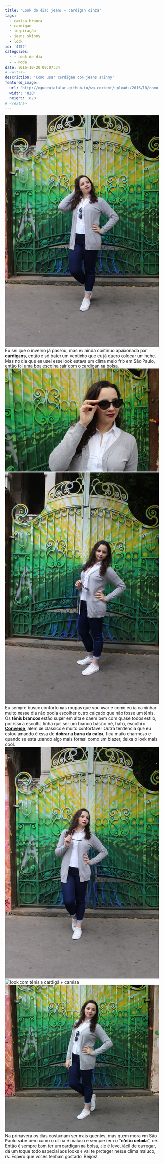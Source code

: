```yaml
---
title: 'Look do dia: jeans + cardigan cinza'
tags:
  - camisa branca
  - cardigan
  - inspiração
  - jeans skinny
  - look
id: '4152'
categories:
  - - Look do dia
  - - Moda
date: 2016-10-20 09:07:34
# <extra>
description: 'Como usar cardigan com jeans skinny'
featured_image: 
  url: 'http://oqueeuiafalar.github.io/wp-content/uploads/2016/10/como-usar-cardigan-e-jeans.jpg'
  width: '828'
  height: '828'
# </extra>
---
```


![look - calça jeans e cardigã cinza](/wp-content/uploads/2016/10/como-usar-cardigan-e-jeans.jpg) Eu sei que o inverno já passou, mas eu ainda continuo apaixonada por **cardigans**, então é só bater um ventinho que eu já quero colocar um hehe. Mas no dia que eu usei esse look estava um clima meio frio em São Paulo, então foi uma boa escolha sair com o cardigan na bolsa. ![look com óculos gatinho](/wp-content/uploads/2016/10/Como-usar-cardigan-com-camisa.jpg) ![como usar camisa branca com jeans + cardigã ](/wp-content/uploads/2016/10/look-jeans-com-camisa-branca.jpg) Eu sempre busco conforto nas roupas que vou usar e como eu ia caminhar muito nesse dia não podia escolher outro calçado que não fosse um tênis. Os **tênis brancos** estão super em alta e caem bem com quase todos estilo, por isso a escolha tinha que ser um branco básico né, haha, escolhi o [**Converse**](http://converse.com.br/), além de clássico é muito confortável. Outra tendência que eu estou amando é essa de **dobrar a barra da calça**, fica muito charmoso e quando se esta usando algo mais formal como um blazer, deixa o look mais cool. ![como usar cardigan com camisa](/wp-content/uploads/2016/10/look-calça-jeans-camisa-branca-e-cardigã-cinza.jpg) ![look com tênis e cardigã + camisa](/wp-content/uploads/2016/10/look-tênis-com-cardigan-e-camisa-como-usar.jpg) ![como usar cardigan, tenis e jeans skinny](/wp-content/uploads/2016/10/inspiração-cardigan-e-calça-jeans-skinny.jpg) Na primavera os dias costumam ser mais quentes, mas quem mora em São Paulo sabe bem como o clima é maluco e sempre tem o "**efeito cebola**", né. Então é sempre bom ter um cardigan na bolsa, ele é leve, fácil de carregar, dá um toque todo especial aos looks e vai te proteger nesse clima maluco, rs. Espero que vocês tenham gostado. Beijos!
